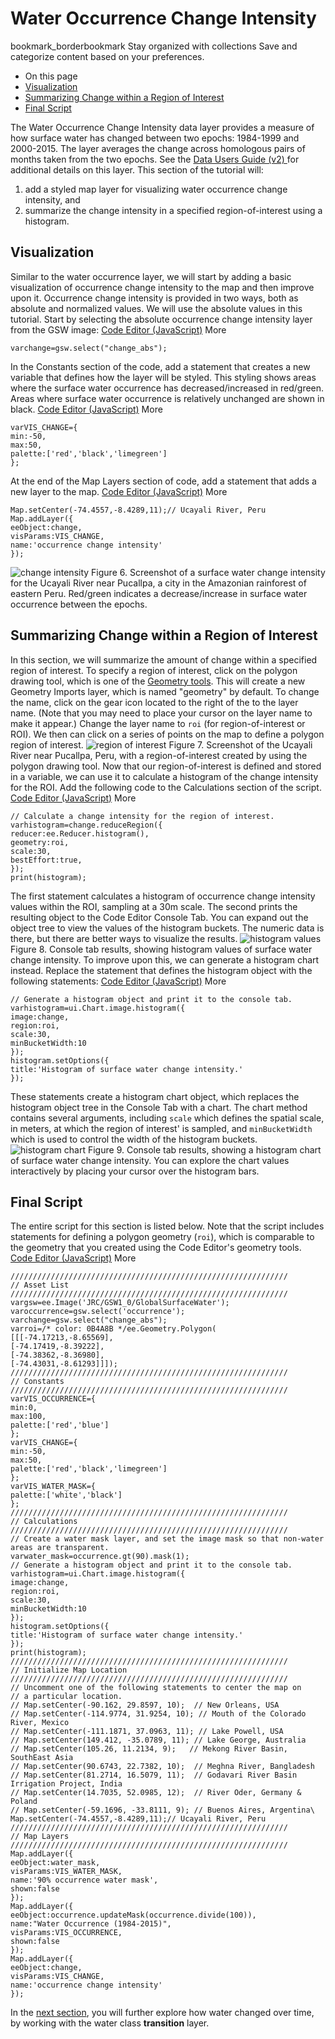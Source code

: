  
#  Water Occurrence Change Intensity 
bookmark_borderbookmark Stay organized with collections  Save and categorize content based on your preferences. 
  * On this page
  * [Visualization](https://developers.google.com/earth-engine/tutorials/tutorial_global_surface_water_03#visualization)
  * [Summarizing Change within a Region of Interest](https://developers.google.com/earth-engine/tutorials/tutorial_global_surface_water_03#summarizing-change-within-a-region-of-interest)
  * [Final Script](https://developers.google.com/earth-engine/tutorials/tutorial_global_surface_water_03#final-script)


The Water Occurrence Change Intensity data layer provides a measure of how surface water has changed between two epochs: 1984-1999 and 2000-2015. The layer averages the change across homologous pairs of months taken from the two epochs. See the [ Data Users Guide (v2) ](https://storage.googleapis.com/global-surface-water/downloads_ancillary/DataUsersGuidev2.pdf) for additional details on this layer.
This section of the tutorial will:
  1. add a styled map layer for visualizing water occurrence change intensity, and 
  2. summarize the change intensity in a specified region-of-interest using a histogram. 


## Visualization
Similar to the water occurrence layer, we will start by adding a basic visualization of occurrence change intensity to the map and then improve upon it. Occurrence change intensity is provided in two ways, both as absolute and normalized values. We will use the absolute values in this tutorial. Start by selecting the absolute occurrence change intensity layer from the GSW image:
[Code Editor (JavaScript)](https://developers.google.com/earth-engine/tutorials/tutorial_global_surface_water_03#code-editor-javascript-sample) More
```
varchange=gsw.select("change_abs");
```

In the Constants section of the code, add a statement that creates a new variable that defines how the layer will be styled. This styling shows areas where the surface water occurrence has decreased/increased in red/green. Areas where surface water occurrence is relatively unchanged are shown in black.
[Code Editor (JavaScript)](https://developers.google.com/earth-engine/tutorials/tutorial_global_surface_water_03#code-editor-javascript-sample) More
```
varVIS_CHANGE={
min:-50,
max:50,
palette:['red','black','limegreen']
};
```

At the end of the Map Layers section of code, add a statement that adds a new layer to the map.
[Code Editor (JavaScript)](https://developers.google.com/earth-engine/tutorials/tutorial_global_surface_water_03#code-editor-javascript-sample) More
```
Map.setCenter(-74.4557,-8.4289,11);// Ucayali River, Peru
Map.addLayer({
eeObject:change,
visParams:VIS_CHANGE,
name:'occurrence change intensity'
});
```
![change intensity](https://developers.google.com/static/earth-engine/images/tutorial_global_surface_water_03_change_intensity.png) Figure 6. Screenshot of a surface water change intensity for the Ucayali River near Pucallpa, a city in the Amazonian rainforest of eastern Peru. Red/green indicates a decrease/increase in surface water occurrence between the epochs. 
## Summarizing Change within a Region of Interest
In this section, we will summarize the amount of change within a specified region of interest. To specify a region of interest, click on the polygon drawing tool, which is one of the [ Geometry tools](https://developers.google.com/earth-engine/guides/playground#geometry-tools). This will create a new Geometry Imports layer, which is named "geometry" by default. To change the name, click on the gear icon located to the right of the to the layer name. (Note that you may need to place your cursor on the layer name to make it appear.)
Change the layer name to `roi` (for region-of-interest or ROI). We then can click on a series of points on the map to define a polygon region of interest.
![region of interest](https://developers.google.com/static/earth-engine/images/tutorial_global_surface_water_03_roi.png) Figure 7. Screenshot of the Ucayali River near Pucallpa, Peru, with a region-of-interest created by using the polygon drawing tool. 
Now that our region-of-interest is defined and stored in a variable, we can use it to calculate a histogram of the change intensity for the ROI. Add the following code to the Calculations section of the script.
[Code Editor (JavaScript)](https://developers.google.com/earth-engine/tutorials/tutorial_global_surface_water_03#code-editor-javascript-sample) More
```
// Calculate a change intensity for the region of interest.
varhistogram=change.reduceRegion({
reducer:ee.Reducer.histogram(),
geometry:roi,
scale:30,
bestEffort:true,
});
print(histogram);
```

The first statement calculates a histogram of occurrence change intensity values within the ROI, sampling at a 30m scale. The second prints the resulting object to the Code Editor Console Tab. You can expand out the object tree to view the values of the histogram buckets. The numeric data is there, but there are better ways to visualize the results.
![histogram values](https://developers.google.com/static/earth-engine/images/tutorial_global_surface_water_03_histogram_values.png) Figure 8. Console tab results, showing histogram values of surface water change intensity. 
To improve upon this, we can generate a histogram chart instead. Replace the statement that defines the histogram object with the following statements:
[Code Editor (JavaScript)](https://developers.google.com/earth-engine/tutorials/tutorial_global_surface_water_03#code-editor-javascript-sample) More
```
// Generate a histogram object and print it to the console tab.
varhistogram=ui.Chart.image.histogram({
image:change,
region:roi,
scale:30,
minBucketWidth:10
});
histogram.setOptions({
title:'Histogram of surface water change intensity.'
});
```

These statements create a histogram chart object, which replaces the histogram object tree in the Console Tab with a chart. The chart method contains several arguments, including `scale` which defines the spatial scale, in meters, at which the region of interest' is sampled, and `minBucketWidth` which is used to control the width of the histogram buckets.
![histogram chart](https://developers.google.com/static/earth-engine/images/tutorial_global_surface_water_03_histogram_chart.png) Figure 9. Console tab results, showing a histogram chart of surface water change intensity. 
You can explore the chart values interactively by placing your cursor over the histogram bars.
## Final Script
The entire script for this section is listed below. Note that the script includes statements for defining a polygon geometry (`roi`), which is comparable to the geometry that you created using the Code Editor's geometry tools.
[Code Editor (JavaScript)](https://developers.google.com/earth-engine/tutorials/tutorial_global_surface_water_03#code-editor-javascript-sample) More
```
//////////////////////////////////////////////////////////////
// Asset List
//////////////////////////////////////////////////////////////
vargsw=ee.Image('JRC/GSW1_0/GlobalSurfaceWater');
varoccurrence=gsw.select('occurrence');
varchange=gsw.select("change_abs");
varroi=/* color: 0B4A8B */ee.Geometry.Polygon(
[[[-74.17213,-8.65569],
[-74.17419,-8.39222],
[-74.38362,-8.36980],
[-74.43031,-8.61293]]]);
//////////////////////////////////////////////////////////////
// Constants
//////////////////////////////////////////////////////////////
varVIS_OCCURRENCE={
min:0,
max:100,
palette:['red','blue']
};
varVIS_CHANGE={
min:-50,
max:50,
palette:['red','black','limegreen']
};
varVIS_WATER_MASK={
palette:['white','black']
};
//////////////////////////////////////////////////////////////
// Calculations
//////////////////////////////////////////////////////////////
// Create a water mask layer, and set the image mask so that non-water areas are transparent.
varwater_mask=occurrence.gt(90).mask(1);
// Generate a histogram object and print it to the console tab.
varhistogram=ui.Chart.image.histogram({
image:change,
region:roi,
scale:30,
minBucketWidth:10
});
histogram.setOptions({
title:'Histogram of surface water change intensity.'
});
print(histogram);
//////////////////////////////////////////////////////////////
// Initialize Map Location
//////////////////////////////////////////////////////////////
// Uncomment one of the following statements to center the map on
// a particular location.
// Map.setCenter(-90.162, 29.8597, 10);  // New Orleans, USA
// Map.setCenter(-114.9774, 31.9254, 10); // Mouth of the Colorado River, Mexico
// Map.setCenter(-111.1871, 37.0963, 11); // Lake Powell, USA
// Map.setCenter(149.412, -35.0789, 11); // Lake George, Australia
// Map.setCenter(105.26, 11.2134, 9);   // Mekong River Basin, SouthEast Asia
// Map.setCenter(90.6743, 22.7382, 10);  // Meghna River, Bangladesh
// Map.setCenter(81.2714, 16.5079, 11);  // Godavari River Basin Irrigation Project, India
// Map.setCenter(14.7035, 52.0985, 12);  // River Oder, Germany & Poland
// Map.setCenter(-59.1696, -33.8111, 9); // Buenos Aires, Argentina\
Map.setCenter(-74.4557,-8.4289,11);// Ucayali River, Peru
//////////////////////////////////////////////////////////////
// Map Layers
//////////////////////////////////////////////////////////////
Map.addLayer({
eeObject:water_mask,
visParams:VIS_WATER_MASK,
name:'90% occurrence water mask',
shown:false
});
Map.addLayer({
eeObject:occurrence.updateMask(occurrence.divide(100)),
name:"Water Occurrence (1984-2015)",
visParams:VIS_OCCURRENCE,
shown:false
});
Map.addLayer({
eeObject:change,
visParams:VIS_CHANGE,
name:'occurrence change intensity'
});
```

In the [next section](https://developers.google.com/earth-engine/tutorials/tutorial_global_surface_water_04), you will further explore how water changed over time, by working with the water class **transition** layer. 
